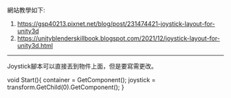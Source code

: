 網站教學如下: 
1. https://gsp40213.pixnet.net/blog/post/231474421-joystick-layout-for-unity3d
2. https://unityblenderskillbook.blogspot.com/2021/12/joystick-layout-for-unity3d.html
---------------------------------------------------------------
Joystick腳本可以直接丟到物件上面，但是要寫需更改。

void Start(){
    container = GetComponent<Image>();
    joystick = transform.GetChild(0).GetComponent<Image>();
 }
